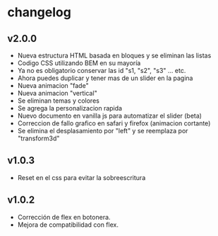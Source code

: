 # changelog

## v2.0.0

- Nueva estructura HTML basada en bloques y se eliminan las listas
- Codigo CSS utilizando BEM en su mayoría
- Ya no es obligatorio conservar las id "s1, "s2", "s3" ... etc.
- Ahora puedes duplicar y tener mas de un slider en la pagina
- Nueva animacion "fade"
- Nueva animacion "vertical"
- Se eliminan temas y colores
- Se agrega la personalizacion rapida
- Nuevo documento en vanilla js para automatizar el slider (beta)
- Correccion de fallo grafico en safari y firefox (animacion cortante)
- Se elimina el desplasamiento por "left" y se reemplaza por "transform3d"

## v1.0.3

- Reset en el css para evitar la sobreescritura

## v1.0.2

- Corrección de flex en botonera.
- Mejora de compatibilidad con flex.